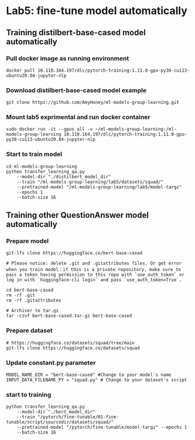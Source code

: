 # Lab5: fine-tune model automatically

## Training distilbert-base-cased model automatically

### Pull docker image as running environment
```
docker pull 10.110.164.197/dlc/pytorch-training:1.11.0-gpu-py38-cu113-ubuntu20.04-jupyter-nlp
```

### Download distilbert-base-cased model example 
```
git clone https://github.com/AmyHoney/ml-models-group-learning.git
```

### Mount lab5 exprimental and run docker container
```
sudo docker run -it --gpus all -v ~/ml-models-group-learning:/ml-models-group-learning 10.110.164.197/dlc/pytorch-training:1.11.0-gpu-py38-cu113-ubuntu20.04-jupyter-nlp
```

### Start to train model
```
cd ml-models-group-learning
python transfer_learning_qa.py 
    --model-dir "./distilbert_model_dir" 
    --train "/ml-models-group-learning/lab5/datasets/squad/" 
    --pretrained-model "/ml-models-group-learning/lab5/model-targz" 
    --epochs 1 
    --batch-size 16
```

## Training other QuestionAnswer model automatically

### Prepare model

```
git-lfs clone https://huggingface.co/bert-base-cased

# Please notice: delete .git and .gitattributes files. Or get error when you train model：if this is a private repository, make sure to pass a token having permission to this repo with `use_auth_token` or log in with `huggingface-cli login` and pass `use_auth_token=True`.

cd bert-base-cased
rm -rf .git
rm -rf .gitattributes

# Archiver to tar.gz
tar -czvf bert-base-cased.tar.gz bert-base-cased
```

### Prepare dataset

```
# https://huggingface.co/datasets/squad/tree/main
git-lfs clone https://huggingface.co/datasets/squad
```

### Update constant.py parameter

```
MODEL_NAME_DIR = "bert-base-cased" #Change to your model's name
INPUT_DATA_FILENAME_PY = "squad.py" # Change to your dataset's script
```

### start to training

```
python transfer_learning_qa.py 
    --model-dir "./bert_model_dir" 
    --train "/pytorch/fine-tunable/01-fine-tunable/script/sourcedir/datasets/squad/" 
    --pretrained-model "/pytorch/fine-tunable/model-targz" --epochs 1 
    --batch-size 16
```